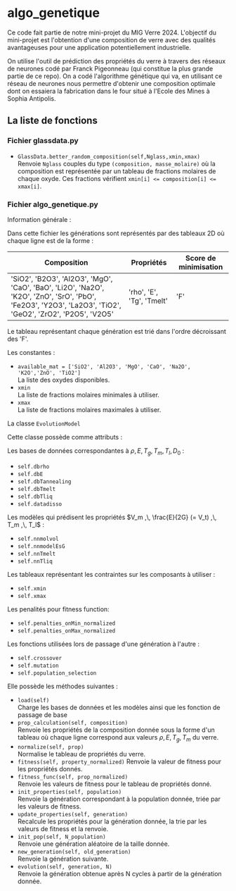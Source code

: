 # algo_genetique

Ce code fait partie de notre mini-projet du MIG Verre 2024. L'objectif du mini-projet est l'obtention d'une composition de verre avec des qualités avantageuses pour une application potentiellement industrielle.

<!--"une application potentiellement industrielle" :D -->

On utilise l'outil de prédiction des propriétés du verre à travers des réseaux de neurones codé par Franck Pigeonneau (qui constitue la plus grande partie de ce repo). On a codé l'algorithme génétique qui va, en utilisant ce réseau de neurones nous permettre d'obtenir une composition optimale dont on essaiera la fabrication dans le four situé à l'Ecole des Mines à Sophia Antipolis.

## La liste de fonctions

### Fichier glassdata.py

- `GlassData.better_random_composition(self,Nglass,xmin,xmax)`  
Renvoie `Nglass` couples du type `(composition, masse_molaire)` où la composition est représentée par un tableau de fractions molaires de chaque oxyde. Ces fractions vérifient `xmin[i] <= composition[i] <= xmax[i]`.

### Fichier algo_genetique.py

Information générale :

Dans cette fichier les générations sont représentés par des tableaux 2D où chaque ligne est de la forme :

| Composition | Propriétés | Score de minimisation |
| --- | --- | --- |
| 'SiO2', 'B2O3', 'Al2O3', 'MgO', 'CaO', 'BaO', 'Li2O', 'Na2O', 'K2O', 'ZnO', 'SrO', 'PbO', 'Fe2O3', 'Y2O3', 'La2O3', 'TiO2', 'GeO2', 'ZrO2', 'P2O5', 'V2O5' | 'rho', 'E', 'Tg', 'Tmelt' | 'F' |

Le tableau représentant chaque génération est trié dans l'ordre décroissant des 'F'.

Les constantes :

- `available_mat = ['SiO2', 'Al2O3', 'MgO', 'CaO', 'Na2O', 'K2O','ZnO', 'TiO2']`  
La liste des oxydes disponibles.
- `xmin`  
La liste de fractions molaires minimales à utiliser.
- `xmax`  
La liste de fractions molaires maximales à utiliser.

La classe `EvolutionModel`  

Cette classe possède comme attributs :

Les bases de données correspondantes à $\rho ,\, E ,\, T_g ,\, T_m ,\, T_l ,\, D_0$ :

- `self.dbrho`
- `self.dbE`
- `self.dbTannealing`
- `self.dbTmelt`
- `self.dbTliq`
- `self.datadisso`

Les modèles qui prédisent les propriétés $V_m ,\, \frac{E}{2G} (= V_t) ,\, T_m ,\, T_l$ :

- `self.nnmolvol`
- `self.nnmodelEsG`
- `self.nnTmelt`
- `self.nnTliq`

Les tableaux représentant les contraintes sur les composants à utiliser :

- `self.xmin`
- `self.xmax`

Les penalités pour fitness function:

- `self.penalties_onMin_normalized`
- `self.penalties_onMax_normalized`

Les fonctions utilisées lors de passage d'une génération à l'autre :

- `self.crossover`
- `self.mutation`
- `self.population_selection`

Elle possède les méthodes suivantes :

<!-- TO DO -->

- `load(self)`  
Charge les bases de données et les modèles ainsi que les fonction de passage de base
- `prop_calculation(self, composition)`  
Renvoie les propriétés de la composition donnée sous la forme d'un tableau où chaque ligne correspond aux valeurs $\rho ,\, E ,\, T_g ,\, T_m$ du verre.
- `normalize(self, prop)`  
Normalise le tableau de propriétés du verre.
- `fitness(self, property_normalized)`
Renvoie la valeur de fitness pour les propriétés donnés.
- `fitness_func(self, prop_normalized)`  
Renvoie les valeurs de fitness pour le tableau de propriétés donné.
- `init_properties(self, population)`  
Renvoie la génération correspondant à la population donnée, triée par les valeurs de fitness.
- `update_properties(self, generation)`  
Recalcule les propriétés pour la génération donnée, la trie par les valeurs de fitness et la renvoie.
- `init_pop(self, N_population)`  
Renvoie une génération aléatoire de la taille donnée.
- `new_generation(self, old_generation)`  
Renvoie la génération suivante.
- `evolution(self, generation, N)`  
Renvoie la génération obtenue après N cycles à partir de la génération donnée.
